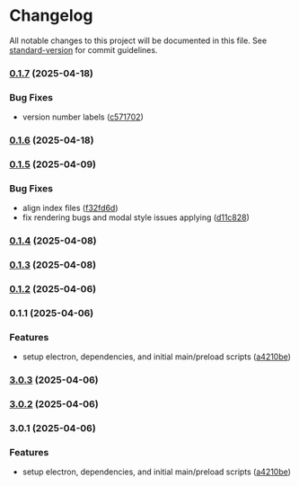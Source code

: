 # Changelog

All notable changes to this project will be documented in this file. See [standard-version](https://github.com/conventional-changelog/standard-version) for commit guidelines.

### [0.1.7](https://github.com/manicinc/logomaker/compare/v0.1.6...v0.1.7) (2025-04-18)


### Bug Fixes

* version number labels ([c571702](https://github.com/manicinc/logomaker/commit/c57170200224ae04970ca058c61399d1e34b4963))

### [0.1.6](https://github.com/manicinc/logomaker/compare/v0.1.5...v0.1.6) (2025-04-18)

### [0.1.5](https://github.com/manicinc/logomaker/compare/v0.1.4...v0.1.5) (2025-04-09)


### Bug Fixes

* align index files ([f32fd6d](https://github.com/manicinc/logomaker/commit/f32fd6d18cc23088b160932cfd1efdde624a2d90))
* fix rendering bugs and modal style issues applying ([d11c828](https://github.com/manicinc/logomaker/commit/d11c8288a785c05fb83b67419a4fd33f7dd1c39c))

### [0.1.4](https://github.com/manicinc/logomaker/compare/v0.1.3...v0.1.4) (2025-04-08)

### [0.1.3](https://github.com/manicinc/logomaker/compare/v0.1.2...v0.1.3) (2025-04-08)

### [0.1.2](https://github.com/manicinc/logomaker/compare/v0.1.1...v0.1.2) (2025-04-06)

### 0.1.1 (2025-04-06)


### Features

* setup electron, dependencies, and initial main/preload scripts ([a4210be](https://github.com/manicinc/logomaker/commit/a4210beccd349841c3537c4f1b0a2278a40fcdad))

### [3.0.3](https://github.com/manicinc/logomaker/compare/v3.0.2...v3.0.3) (2025-04-06)

### [3.0.2](https://github.com/manicinc/logomaker/compare/v3.0.1...v3.0.2) (2025-04-06)

### 3.0.1 (2025-04-06)


### Features

* setup electron, dependencies, and initial main/preload scripts ([a4210be](https://github.com/manicinc/logomaker/commit/a4210beccd349841c3537c4f1b0a2278a40fcdad))
